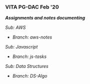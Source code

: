 ### VITA PG-DAC Feb '20 

**_Assignments and notes documenting_** 

_Sub: AWS_
- _Branch: aws-notes_ 

_Sub: Javascript_
- _Branch: js-tasks_

_Sub: Data Structures_
- _Branch: DS-Algo_ 



